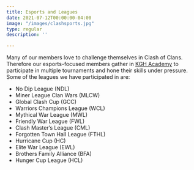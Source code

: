 ```yaml
---
title: Esports and Leagues
date: 2021-07-12T00:00:00-04:00
image: "/images/clashsports.jpg"
type: regular
description: ''

---
```

Many of our members love to challenge themselves in Clash of Clans. Therefore our esports-focused members gather in [KGH Academy](serious) to participate in multiple tournaments and hone their skills under pressure. Some of the leagues we have participated in are:

* No Dip League (NDL) 
* Miner League Clan Wars (MLCW) 
* Global Clash Cup (GCC)
* Warriors Champions League (WCL) 
* Mythical War League (MWL)
* Friendly War League (FWL)
* Clash Master’s League (CML)
* Forgotten Town Hall League (FTHL)
* Hurricane Cup (HC) 
* Elite War League (EWL) 
* Brothers Family Alliance (BFA)
* Hunger Cup League (HCL)